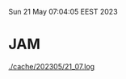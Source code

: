 Sun 21 May 07:04:05 EEST 2023
# JAM
<a href='./cache/202305/21_07.log'>./cache/202305/21_07.log</a>
